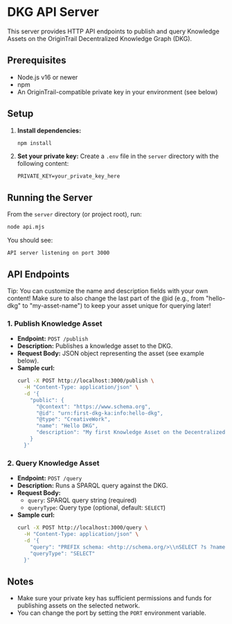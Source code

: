 # DKG API Server

This server provides HTTP API endpoints to publish and query Knowledge Assets on the OriginTrail Decentralized Knowledge Graph (DKG).

## Prerequisites
- Node.js v16 or newer
- npm
- An OriginTrail-compatible private key in your environment (see below)

## Setup

1. **Install dependencies:**
   ```sh
   npm install
   ```

2. **Set your private key:**
   Create a `.env` file in the `server` directory with the following content:
   ```env
   PRIVATE_KEY=your_private_key_here
   ```

## Running the Server

From the `server` directory (or project root), run:
```sh
node api.mjs
```
You should see:
```
API server listening on port 3000
```

## API Endpoints

Tip: You can customize the name and description fields with your own content! Make sure to also change the last part of the @id (e.g., from "hello-dkg" to "my-asset-name") to keep your asset unique for querying later!

### 1. Publish Knowledge Asset
- **Endpoint:** `POST /publish`
- **Description:** Publishes a knowledge asset to the DKG.
- **Request Body:** JSON object representing the asset (see example below).
- **Sample curl:**
  ```sh
  curl -X POST http://localhost:3000/publish \
    -H "Content-Type: application/json" \
    -d '{
      "public": {
        "@context": "https://www.schema.org",
        "@id": "urn:first-dkg-ka:info:hello-dkg",
        "@type": "CreativeWork",
        "name": "Hello DKG",
        "description": "My first Knowledge Asset on the Decentralized Knowledge Graph!"
      }
    }'
  ```

### 2. Query Knowledge Asset
- **Endpoint:** `POST /query`
- **Description:** Runs a SPARQL query against the DKG.
- **Request Body:**
  - `query`: SPARQL query string (required)
  - `queryType`: Query type (optional, default: `SELECT`)
- **Sample curl:**
  ```sh
  curl -X POST http://localhost:3000/query \
    -H "Content-Type: application/json" \
    -d '{
      "query": "PREFIX schema: <http://schema.org/>\\nSELECT ?s ?name ?description\\nWHERE {\\n  ?s schema:name ?name ;\\n     schema:description ?description .\\n  FILTER(LCASE(?name) = \\\"hello dkg\\\")\\n}",
      "queryType": "SELECT"
    }'
  ```

## Notes
- Make sure your private key has sufficient permissions and funds for publishing assets on the selected network.
- You can change the port by setting the `PORT` environment variable. 